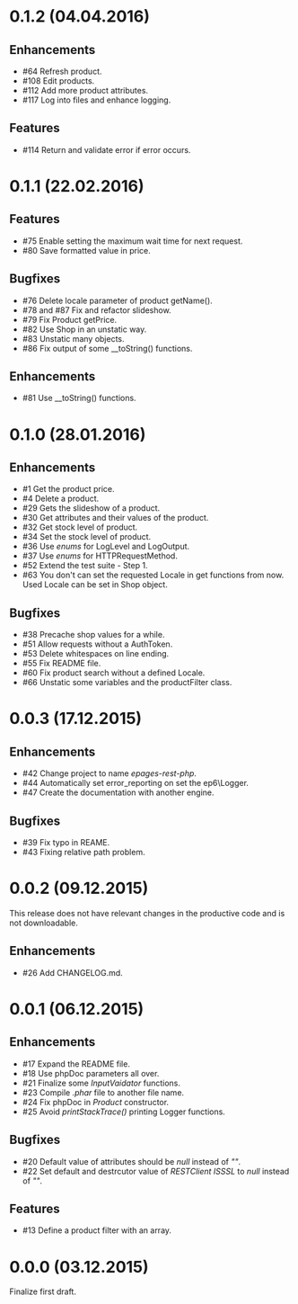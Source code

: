 # 0.1.2 (04.04.2016)

## Enhancements
- #64 Refresh product.
- #108 Edit products.
- #112 Add more product attributes.
- #117 Log into files and enhance logging.

## Features
- #114 Return and validate error if error occurs.

# 0.1.1 (22.02.2016)

## Features
- #75 Enable setting the maximum wait time for next request.
- #80 Save formatted value in price.

## Bugfixes
- #76 Delete locale parameter of product getName().
- #78 and #87 Fix and refactor slideshow.
- #79 Fix Product getPrice.
- #82 Use Shop in an unstatic way.
- #83 Unstatic many objects.
- #86 Fix output of some __toString() functions.

## Enhancements
- #81 Use __toString() functions.

# 0.1.0 (28.01.2016)

## Enhancements
- #1 Get the product price.
- #4 Delete a product.
- #29 Gets the slideshow of a product.
- #30 Get attributes and their values of the product.
- #32 Get stock level of product.
- #34 Set the stock level of product.
- #36 Use *enums* for LogLevel and LogOutput.
- #37 Use *enums* for HTTPRequestMethod.
- #52 Extend the test suite - Step 1.
- #63 You don't can set the requested Locale in get functions from now. Used Locale can be set in Shop object.

## Bugfixes
- #38 Precache shop values for a while.
- #51 Allow requests without a AuthToken.
- #53 Delete whitespaces on line ending.
- #55 Fix README file.
- #60 Fix product search without a defined Locale.
- #66 Unstatic some variables and the productFilter class.

# 0.0.3 (17.12.2015)

## Enhancements
- #42 Change project to name *epages-rest-php*.
- #44 Automatically set error_reporting on set the ep6\Logger.
- #47 Create the documentation with another engine.

## Bugfixes
- #39 Fix typo in REAME.
- #43 Fixing relative path problem.

# 0.0.2 (09.12.2015)

This release does not have relevant changes in the productive code and is not downloadable.

## Enhancements
- #26 Add CHANGELOG.md.

# 0.0.1 (06.12.2015)
## Enhancements
- #17 Expand the README file.
- #18 Use phpDoc parameters all over.
- #21 Finalize some *InputVaidator* functions.
- #23 Compile *.phar* file to another file name.
- #24 Fix phpDoc in *Product* constructor.
- #25 Avoid *printStackTrace()* printing Logger functions.

## Bugfixes
- #20 Default value of attributes should be *null* instead of *""*.
- #22 Set default and destrcutor value of *RESTClient* *ISSSL* to *null* instead of *""*.

## Features
- #13 Define a product filter with an array.

# 0.0.0 (03.12.2015)
Finalize first draft.